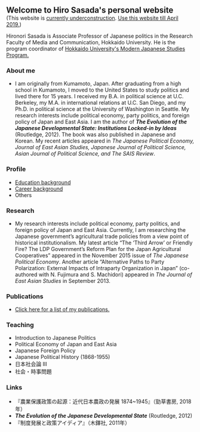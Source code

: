 <span style="font-size:150%">**Welcome to Hiro Sasada's personal website**</span>    
(This website is <u>currently underconstruction</u>. [Use this website till April 2019.](https://hironori-sasada.net))

Hironori Sasada is Associate Professor of Japanese politics in the Research Faculty of Media and Communication, Hokkaido University. He is the program coordinator of [Hokkaido University's Modern Japanese Studies Program.](https://www.oia.hokudai.ac.jp/mjsp/)

### About me

- I am originally from Kumamoto, Japan. After graduating from a high school in Kumamoto, I moved to the United States to study politics and lived there for 15 years. I received my B.A. in political science at U.C. Berkeley, my M.A. in international relations at U.C. San Diego, and my Ph.D. in political science at the University of Washington in Seattle. My research interests include political economy, party politics, and foreign policy of Japan and East Asia. I am the author of ***The Evolution of the Japanese Developmental State: Institutions Locked-in by Ideas*** (Routledge, 2012). The book was also published in Japanese and Korean. My recent articles appeared in *The Japanese Political Economy, Journal of East Asian Studies, Japanese Journal of Political Science, Asian Journal of Political Science, and The SAIS Review*.

### Profile

- [Education background](https://hirosasada.github.io/education-background)    
- [Career background](https://hirosasada.github.io/career-background)    
- Others  

### Research

- My research interests include political economy, party politics, and foreign policy of Japan and East Asia. Currently, I am researching the Japanese government’s agricultural trade policies from a view point of historical institutionalism. My latest article “The ‘Third Arrow’ or Friendly Fire? The LDP Government’s Reform Plan for the Japan Agricultural Cooperatives” appeared in the November 2015 issue of *The Japanese Political Economy*. Another article “Alternative Paths to Party Polarization: External Impacts of Intraparty Organization in Japan” (co-authored with N. Fujimura and S. Machidori) appeared in *The Journal of East Asian Studies* in September 2013.

### Publications

- [Click here for a list of my publications.](https://hirosasada.github.io/publications)    

### Teaching

- Introduction to Japanese Politics  
- Political Economy of Japan and East Asia  
- Japanese Foreign Policy  
- Japanese Political History (1868-1955)  
- 日本社会論 III  
- 社会・時事問題  

### Links
- 『農業保護政策の起源：近代日本農政の発展 1874~1945』（勁草書房, 2018年）   
- ***The Evolution of the Japanese Developmental State*** (Routledge, 2012)  
- 『制度発展と政策アイディア』（木鐸社, 2011年）  

